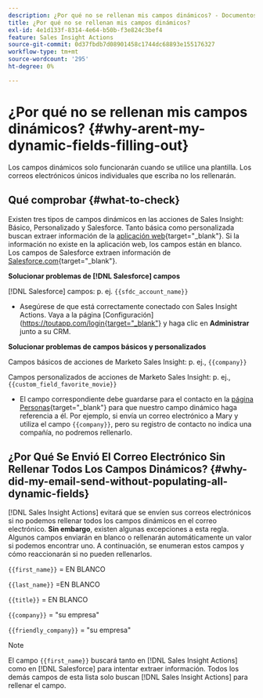 ```yaml
---
description: ¿Por qué no se rellenan mis campos dinámicos? - Documentos de Marketo - Documentación del producto
title: ¿Por qué no se rellenan mis campos dinámicos?
exl-id: 4e1d133f-8314-4e64-b50b-f3e824c3bef4
feature: Sales Insight Actions
source-git-commit: 0d37fbdb7d08901458c1744dc68893e155176327
workflow-type: tm+mt
source-wordcount: '295'
ht-degree: 0%

---
```


# ¿Por qué no se rellenan mis campos dinámicos? {#why-arent-my-dynamic-fields-filling-out}

Los campos dinámicos solo funcionarán cuando se utilice una plantilla. Los correos electrónicos únicos individuales que escriba no los rellenarán.

## Qué comprobar {#what-to-check}

Existen tres tipos de campos dinámicos en las acciones de Sales Insight: Básico, Personalizado y Salesforce. Tanto básica como personalizada buscan extraer información de la [aplicación web](https://toutapp.com/login){target="_blank"}. Si la información no existe en la aplicación web, los campos están en blanco. Los campos de Salesforce extraen información de [Salesforce.com](https://salesforce.com){target="_blank"}.

**Solucionar problemas de [!DNL Salesforce] campos**

[!DNL Salesforce] campos: p. ej. `{{sfdc_account_name}}`

* Asegúrese de que está correctamente conectado con Sales Insight Actions. Vaya a la página [Configuración]&#x200B;(https://toutapp.com/login{target="_blank"} y haga clic en **Administrar** junto a su CRM.

**Solucionar problemas de campos básicos y personalizados**

Campos básicos de acciones de Marketo Sales Insight: p. ej., `{{company}}`

Campos personalizados de acciones de Marketo Sales Insight: p. ej., `{{custom_field_favorite_movie}}`

* El campo correspondiente debe guardarse para el contacto en la [página Personas](https://toutapp.com/next#relationships){target="_blank"} para que nuestro campo dinámico haga referencia a él. Por ejemplo, si envía un correo electrónico a Mary y utiliza el campo `{{company}}`, pero su registro de contacto no indica una compañía, no podremos rellenarlo.

## ¿Por Qué Se Envió El Correo Electrónico Sin Rellenar Todos Los Campos Dinámicos? {#why-did-my-email-send-without-populating-all-dynamic-fields}

[!DNL Sales Insight Actions] evitará que se envíen sus correos electrónicos si no podemos rellenar todos los campos dinámicos en el correo electrónico. **Sin embargo**, existen algunas excepciones a esta regla. Algunos campos enviarán en blanco o rellenarán automáticamente un valor si podemos encontrar uno. A continuación, se enumeran estos campos y cómo reaccionarán si no pueden rellenarlos.

`{{first_name}}` = EN BLANCO

`{{last_name}}` =EN BLANCO

`{{title}}` = EN BLANCO

`{{company}}` = &quot;su empresa&quot;

`{{friendly_company}}` = &quot;su empresa&quot;

>[!NOTE]
>
>El campo `{{first_name}}` buscará tanto en [!DNL Sales Insight Actions] como en [!DNL Salesforce] para intentar extraer información. Todos los demás campos de esta lista solo buscan [!DNL Sales Insight Actions] para rellenar el campo.
